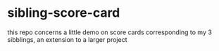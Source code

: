 # sibling-score-card
this repo concerns a little demo on score cards corresponding to my 3 sibblings, an extension to a larger project
